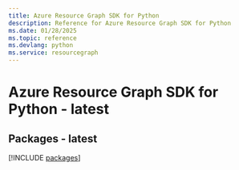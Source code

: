 ```yaml
---
title: Azure Resource Graph SDK for Python
description: Reference for Azure Resource Graph SDK for Python
ms.date: 01/28/2025
ms.topic: reference
ms.devlang: python
ms.service: resourcegraph
---
```

# Azure Resource Graph SDK for Python - latest
## Packages - latest
[!INCLUDE [packages](resource-graph-index.md)]